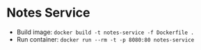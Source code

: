 # Notes Service

- Build image: `docker build -t notes-service -f Dockerfile .`
- Run container: `docker run --rm -t -p 8080:80 notes-service`